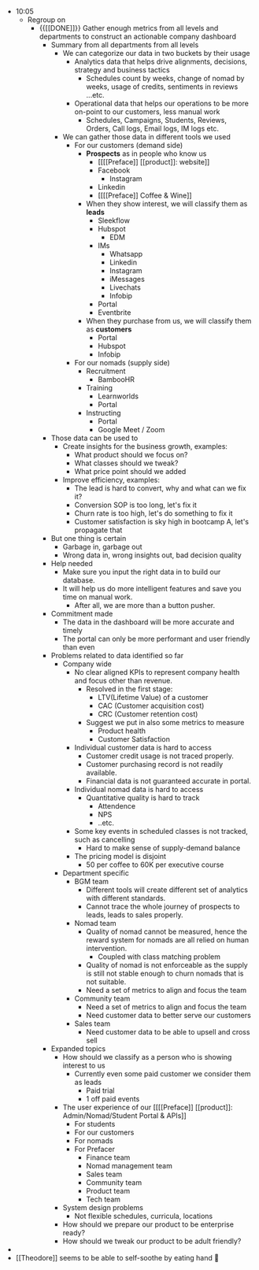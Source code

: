 - 10:05
    - Regroup on
        - {{[[DONE]]}} Gather enough metrics from all levels and departments to construct an actionable company dashboard
            - Summary from all departments from all levels
                - We can categorize our data in two buckets by their usage
                    - Analytics data that helps drive alignments, decisions, strategy and business tactics
                        - Schedules count by weeks, change of nomad by weeks, usage of credits, sentiments in reviews ...etc.
                    - Operational data that helps our operations to be more on-point to our customers, less manual work
                        - Schedules, Campaigns, Students, Reviews, Orders, Call logs, Email logs, IM logs etc.
                - We can gather those data in different tools we used
                    - For our customers (demand side)
                        - **Prospects** as in people who know us
                            - [[[[Preface]] [[product]]: website]]
                            - Facebook
                                - Instagram
                            - Linkedin
                            - [[[[Preface]] Coffee & Wine]]
                        - When they show interest, we will classify them as **leads**
                            - Sleekflow
                            - Hubspot
                                - EDM
                            - IMs
                                - Whatsapp
                                - Linkedin
                                - Instagram
                                - iMessages
                                - Livechats
                                - Infobip
                            - Portal
                            - Eventbrite
                        - When they purchase from us, we will classify them as **customers**
                            - Portal
                            - Hubspot
                            - Infobip
                    - For our nomads (supply side)
                        - Recruitment
                            - BambooHR
                        - Training
                            - Learnworlds
                            - Portal
                        - Instructing
                            - Portal
                            - Google Meet / Zoom
            - Those data can be used to
                - Create insights for the business growth, examples:
                    - What product should we focus on?
                    - What classes should we tweak?
                    - What price point should we added
                - Improve efficiency, examples:
                    - The lead is hard to convert, why and what can we fix it?
                    - Conversion SOP is too long, let's fix it
                    - Churn rate is too high, let's do something to fix it
                    - Customer satisfaction is sky high in bootcamp A, let's propagate that
            - But one thing is certain
                - Garbage in, garbage out
                - Wrong data in, wrong insights out, bad decision quality
            - Help needed
                - Make sure you input the right data in to build our database.
                - It will help us do more intelligent features and save you time on manual work.
                    - After all, we are more than a button pusher.
            - Commitment made
                - The data in the dashboard will be more accurate and timely
                - The portal can only be more performant and user friendly than even
            - Problems related to data identified so far
                - Company wide
                    - No clear aligned KPIs to represent company health and focus other than revenue.
                        - Resolved in the first stage:
                            - LTV(Lifetime Value) of a customer
                            - CAC (Customer acquisition cost)
                            - CRC (Customer retention cost)
                        - Suggest we put in also some metrics to measure
                            - Product health
                            - Customer Satisfaction
                    - Individual customer data is hard to access
                        - Customer credit usage is not traced properly.
                        - Customer purchasing record is not readily available.
                        - Financial data is not guaranteed accurate in portal.
                    - Individual nomad data is hard to access
                        - Quantitative quality is hard to track
                            - Attendence
                            - NPS
                            - ..etc.
                    - Some key events in scheduled classes is not tracked, such as cancelling
                        - Hard to make sense of supply-demand balance
                    - The pricing model is disjoint
                        - 50 per coffee to 60K per executive course
                - Department specific
                    - BGM team
                        - Different tools will create different set of analytics with different standards.
                        - Cannot trace the whole journey of prospects to leads, leads to sales properly.
                    - Nomad team
                        - Quality of nomad cannot be measured, hence the reward system for nomads are all relied on human intervention.
                            - Coupled with class matching problem
                        - Quality of nomad is not enforceable as the supply is still not stable enough to churn nomads that is not suitable.
                        - Need a set of metrics to align and focus the team
                    - Community team
                        - Need a set of metrics to align and focus the team
                        - Need customer data to better serve our customers
                    - Sales team
                        - Need customer data to be able to upsell and cross sell
            - Expanded topics
                - How should we classify as a person who is showing interest to us
                    - Currently even some paid customer we consider them as leads
                        - Paid trial
                        - 1 off paid events
                - The user experience of our [[[[Preface]] [[product]]: Admin/Nomad/Student Portal & APIs]]
                    - For students
                    - For our customers
                    - For nomads
                    - For Prefacer
                        - Finance team
                        - Nomad management team
                        - Sales team
                        - Community team
                        - Product team
                        - Tech team
                - System design problems
                    - Not flexible schedules, curricula, locations
                - How should we prepare our product to be enterprise ready?
                - How should we tweak our product to be adult friendly?
- 
- [[Theodore]] seems to be able to self-soothe by eating hand 🎉
